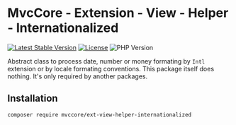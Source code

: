 # MvcCore - Extension - View - Helper - Internationalized

[![Latest Stable Version](https://img.shields.io/badge/Stable-v5.0.0-brightgreen.svg?style=plastic)](https://github.com/mvccore/ext-view-helper-internationalized/releases)
[![License](https://img.shields.io/badge/License-BSD%203-brightgreen.svg?style=plastic)](https://mvccore.github.io/docs/mvccore/5.0.0/LICENSE.md)
![PHP Version](https://img.shields.io/badge/PHP->=5.4-brightgreen.svg?style=plastic)

Abstract class to process date, number or money formating by `Intl` extension or by locale formating conventions.
This package itself does nothing. It's only required by another packages.

## Installation
```shell
composer require mvccore/ext-view-helper-internationalized
```